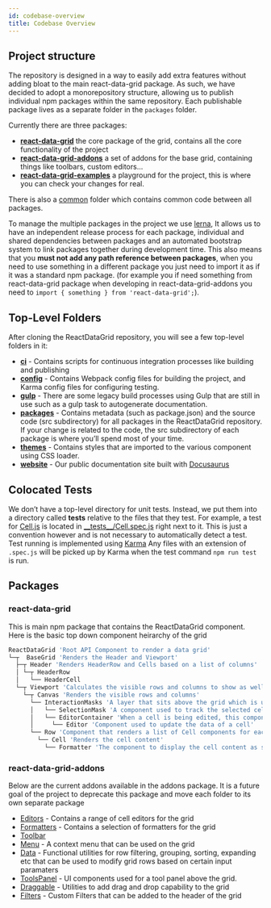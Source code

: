 ```yaml
---
id: codebase-overview
title: Codebase Overview
---
```


## Project structure
The repository is designed in a way to easily add extra features without adding bloat to the main react-data-grid package. As such, we have decided to adopt a monorepository structure, allowing us to publish individual npm packages within the same repository. Each publishable package lives as a separate folder in the `packages` folder. 

Currently there are three packages:
- [**react-data-grid**](https://www.npmjs.com/package/react-data-grid) the core package of the grid, contains all the core functionality of the project
- [**react-data-grid-addons**](https://www.npmjs.com/package/react-data-grid-addons) a set of addons for the base grid, containing things like toolbars, custom editors...
- [**react-data-grid-examples**](https://www.npmjs.com/package/react-data-grid-examples) a playground for the project, this is where you can check your changes for real.

There is also a [common](https://github.com/adazzle/react-data-grid/tree/master/packages/common) folder which contains common code between all packages.

To manage the multiple packages in the project we use [lerna](https://lernajs.io/), It allows us to have an independent release process for each package,
individual and shared dependencies between packages and an automated bootstrap system to link packages together during development time.
This also means that you **must not add any path reference between packages**, when you need to use something in a different package you just need to import it as if
it was a standard npm package. (for example you if need something from react-data-grid package when developing in react-data-grid-addons you need to `import { something } from 'react-data-grid';`).

## Top-Level Folders
After cloning the ReactDataGrid repository, you will see a few top-level folders in it:

- [**ci**](https://github.com/adazzle/react-data-grid/tree/master/ci) - Contains scripts for continuous integration processes like building and publishing
- [**config**](https://github.com/adazzle/react-data-grid/tree/master/config) - Contains Webpack config files for building the project, and Karma config files for configuring testing.
- [**gulp**](https://github.com/adazzle/react-data-grid/tree/master/gulp) - There are some legacy build processes using Gulp that are still in use such as a gulp task to autogenerate documentation.
- [**packages**](https://github.com/adazzle/react-data-grid/tree/master/gulp) - Contains metadata (such as package.json) and the source code (src subdirectory) for all packages in the ReactDataGrid repository. If your change is related to the code, the src subdirectory of each package is where you’ll spend most of your time.
- [**themes**](https://github.com/adazzle/react-data-grid/tree/master/themes) - Contains styles that are imported to the various component using CSS loader.
- [**website**](https://github.com/adazzle/react-data-grid/tree/master/website) - Our public documentation site built with [Docusaurus](https://docusaurus.io)

## Colocated Tests
We don’t have a top-level directory for unit tests. Instead, we put them into a directory called __tests__ relative to the files that they test. 
For example, a test for [Cell.js](https://github.com/adazzle/react-data-grid/blob/master/packages/react-data-grid/src/Cell.js) is located in [\_\_tests_\_\/Cell.spec.js](https://github.com/adazzle/react-data-grid/blob/master/packages/react-data-grid/src/__tests__/Cell.spec.js) right next to it.
This is just a convention however and is not necessary to automatically detect a test. Test running is implemented using [Karma](https://karma-runner.github.io/latest/index.html) Any files with an extension of  ```.spec.js``` will be picked up by Karma when the test command `npm run test` is run.   

## Packages
### react-data-grid
This is main npm package that contains the ReactDataGrid component.
Here is the basic top down component heirarchy of the grid

```bash
ReactDataGrid 'Root API Component to render a data grid'
└─┬  BaseGrid 'Renders the Header and Viewport'
  ├─┬ Header 'Renders HeaderRow and Cells based on a list of columns'
  │ └─┬ HeaderRow
  │   └── HeaderCell
  └─┬ Viewport 'Calculates the visible rows and columns to show as well as a buffer of overflow rows and columns'
    └─┬ Canvas 'Renders the visible rows and columns'
      └── InteractionMasks 'A layer that sits above the grid which is used for interaction such as keyboard navigation'
      │   └── SelectionMask 'A component used to track the selected cell. It can be moved by using the keyboard or the mouse'
      │   └── EditorContainer 'When a cell is being edited, this component renders the editor specified in column.editor'
      │     └── Editor 'Component used to update the data of a cell'
      └── Row 'Component that renders a list of Cell components for each column'
        └── Cell 'Renders the cell content'
          └── Formatter 'The component to display the cell content as specified by column.formatter'
```

### react-data-grid-addons
Below are the current addons available in the addons package. It is a future goal of the project to deprecate this package and move each folder to its own separate package
 - [Editors](https://github.com/adazzle/react-data-grid/tree/master/packages/react-data-grid-addons/src/editors) - Contains a range of cell editors for the grid
 - [Formatters](https://github.com/adazzle/react-data-grid/tree/master/packages/react-data-grid-addons/src/formatters) - Contains a selection of formatters for the grid
 - [Toolbar](https://github.com/adazzle/react-data-grid/tree/master/packages/react-data-grid-addons/src/toolbar)
 - [Menu](https://github.com/adazzle/react-data-grid/tree/master/packages/react-data-grid-addons/src/menu) - A context menu that can be used on the grid
 - [Data](https://github.com/adazzle/react-data-grid/tree/master/packages/react-data-grid-addons/src/data) - Functional utilities for row filtering, grouping, sorting, expanding etc that can be used to modify grid rows based on certain input paramaters
 - [ToolsPanel](https://github.com/adazzle/react-data-grid/tree/master/packages/react-data-grid-addons/src/toolspanel) - UI components used for a tool panel above the grid.
 - [Draggable](https://github.com/adazzle/react-data-grid/tree/master/packages/react-data-grid-addons/src/draggable) - Utilities to add drag and drop capability to the grid
 - [Filters](https://github.com/adazzle/react-data-grid/tree/master/packages/react-data-grid-addons/src/filters) - Custom Filters that can be added to the header of the grid 
